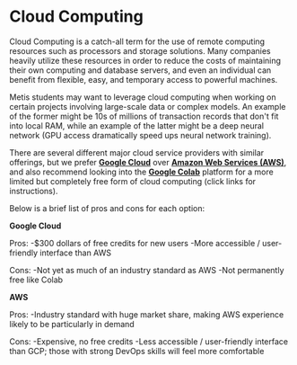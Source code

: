 # Cloud Computing

Cloud Computing is a catch-all term for the use of remote computing resources such as processors and storage solutions. Many companies heavily utilize these resources in order to reduce the costs of maintaining their own computing and database servers, and even an individual can benefit from flexible, easy, and temporary access to powerful machines.    

Metis students may want to leverage cloud computing when working on certain projects involving large-scale data or complex models. An example of the former might be 10s of millions of transaction records that don't fit into local RAM, while an example of the latter might be a deep neural network (GPU access dramatically speed ups neural network training). 

There are several different major cloud service providers with similar offerings, but we prefer [**Google Cloud**](./gcp-setup/readme.md) over [**Amazon Web Services (AWS)**](./aws-setup/readme.md), and also recommend looking into the [**Google Colab**](./google-colab-instructions/readme.md) platform for a more limited but completely free form of cloud computing (click links for instructions).   

Below is a brief list of pros and cons for each option:

**Google Cloud**

Pros:
-$300 dollars of free credits for new users
-More accessible / user-friendly interface than AWS
   
Cons:
-Not yet as much of an industry standard as AWS
-Not permanently free like Colab

**AWS**

Pros:
-Industry standard with huge market share, making AWS experience likely to be particularly in demand
   
Cons:
-Expensive, no free credits
-Less accessible / user-friendly interface than GCP; those with strong DevOps skills will feel more comfortable



